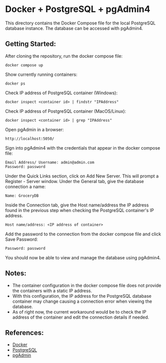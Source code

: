 # Docker + PostgreSQL + pgAdmin4

This directory contains the Docker Compose file for the local PostgreSQL database instance. The database can be accessed with pgAdmin4.

## Getting Started:
After cloning the repository, run the docker compose file:
```
docker compose up
```
Show currently running containers:
```
docker ps
```
Check IP address of PostgreSQL container (Windows):
```
docker inspect <container id> | findstr "IPAddress"
```
Check IP address of PostgreSQL container (MacOS/Linux):
```
docker inspect <container id> | grep "IPAddress"
```
Open pgAdmin in a browser:
```
http://localhost:5050/
```
Sign into pgAdmin4 with the credentials that appear in the docker compose file:
```
Email Address/ Username: admin@admin.com
Password: password
```
Under the Quick Links section, click on Add New Server. This will prompt a Register - Server window. Under the General tab, give the database connection a name:
```
Name: GroceryDB
```
Inside the Connection tab, give the Host name/address the IP address found in the previous step when checking the PostgreSQL container's IP address.
```
Host name/address: <IP address of container>
```
Add the password to the connection from the docker compose file and click Save Password:
```
Password: password
```
You should now be able to view and manage the database using pgAdmin4.

## Notes:
* The container configuration in the docker compose file does not provide the containers with a static IP address.
* With this configuration, the IP address for the PostgreSQL database container may change causing a connection error when viewing the database.
* As of right now, the current workaround would be to check the IP address of the container and edit the connection details if needed.

## References:
- [Docker](https://www.docker.com/)
- [PostgreSQL](https://www.postgresql.org/)
- [pgAdmin](https://www.pgadmin.org/)